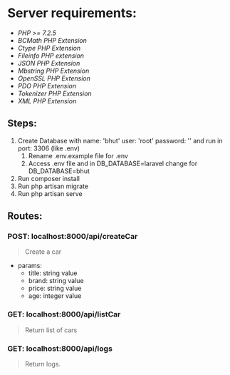 # Server requirements:

* *PHP >= 7.2.5*
* *BCMath PHP Extension*
* *Ctype PHP Extension*
* *Fileinfo PHP extension*
* *JSON PHP Extension*
* *Mbstring PHP Extension*
* *OpenSSL PHP Extension*
* *PDO PHP Extension*
* *Tokenizer PHP Extension*
* *XML PHP Extension*

## Steps:
1. Create Database with name: 'bhut' user: 'root' password: '' and run in port: 3306 (like .env)
    1. Rename .env.example file for .env
    2. Access .env file and in DB_DATABASE=laravel change for DB_DATABASE=bhut
2. Run composer install
3. Run php artisan migrate
4. Run php artisan serve

## Routes:
### POST: localhost:8000/api/createCar

> Create a car

* params:
    * title: string value
    * brand: string value
    * price: string value
    * age: integer value


### GET: localhost:8000/api/listCar

> Return list of cars

### GET: localhost:8000/api/logs

> Return logs.
